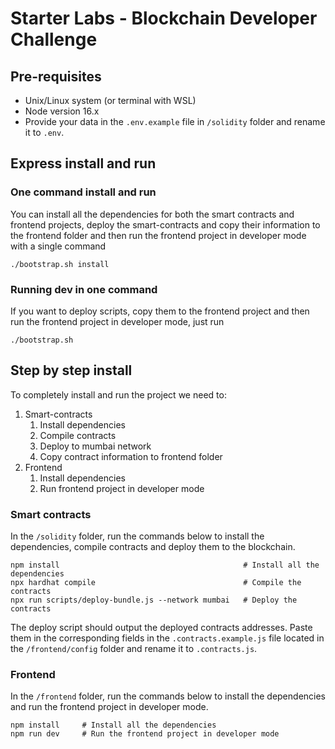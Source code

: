 # Starter Labs - Blockchain Developer Challenge

## Pre-requisites

- Unix/Linux system (or terminal with WSL)
- Node version 16.x
- Provide your data in the `.env.example` file in `/solidity` folder and rename it to `.env`.

## Express install and run

### One command install and run

You can install all the dependencies for both the smart contracts and frontend projects, deploy the smart-contracts and copy their information to the frontend folder and then run the frontend project in developer mode with a single command

```
./bootstrap.sh install
```

### Running dev in one command

If you want to deploy scripts, copy them to the frontend project and then run the frontend project in developer mode, just run

```
./bootstrap.sh
```

## Step by step install

To completely install and run the project we need to:

1. Smart-contracts
   1. Install dependencies
   2. Compile contracts
   3. Deploy to mumbai network
   4. Copy contract information to frontend folder
2. Frontend
   1. Install dependencies
   2. Run frontend project in developer mode

### Smart contracts

In the `/solidity` folder, run the commands below to install the dependencies, compile contracts and deploy them to the blockchain.

```
npm install                                         # Install all the dependencies
npx hardhat compile                                 # Compile the contracts
npx run scripts/deploy-bundle.js --network mumbai   # Deploy the contracts
```

The deploy script should output the deployed contracts addresses. Paste them in the corresponding fields in the `.contracts.example.js` file located in the `/frontend/config` folder and rename it to `.contracts.js`.

### Frontend

In the `/frontend` folder, run the commands below to install the dependencies and run the frontend project in developer mode.

```
npm install     # Install all the dependencies
npm run dev     # Run the frontend project in developer mode
```
